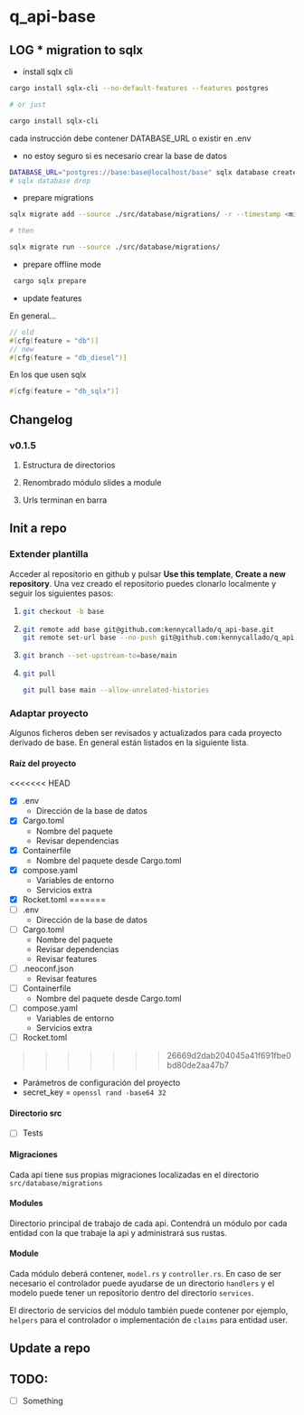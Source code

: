 # q_api-base

## LOG * migration to sqlx

- install sqlx cli
``` bash
cargo install sqlx-cli --no-default-features --features postgres

# or just

cargo install sqlx-cli 
```

cada instrucción debe contener DATABASE_URL o existir en .env

- no estoy seguro si es necesario crear la base de datos
``` bash
DATABASE_URL="postgres://base:base@localhost/base" sqlx database create
# sqlx database drop
```

- prepare migrations
``` bash
sqlx migrate add --source ./src/database/migrations/ -r --timestamp <migration_name>

# then

sqlx migrate run --source ./src/database/migrations/
```

- prepare offline mode
``` bash
 cargo sqlx prepare
```

- update features

En general...
``` rust
// old
#[cfg(feature = "db")]
// new
#[cfg(feature = "db_diesel")]
```
En los que usen sqlx
``` rust
#[cfg(feature = "db_sqlx")]
```

## Changelog

### v0.1.5

1. Estructura de directorios

1. Renombrado módulo slides a module

1. Urls terminan en barra

## Init a repo

### Extender plantilla

Acceder al repositorio en github y pulsar **Use this template**, **Create a new repository**. Una vez creado el repositorio puedes clonarlo localmente y seguir los siguientes pasos:

1. 
   ``` bash
   git checkout -b base
   ```
1. 
   ``` bash
   git remote add base git@github.com:kennycallado/q_api-base.git
   git remote set-url base --no-push git@github.com:kennycallado/q_api-base.git
   ```
1. 
   ``` bash
   git branch --set-upstream-to=base/main
   ```
1. 
   ``` bash
   git pull
   ```

   ``` bash
   git pull base main --allow-unrelated-histories
   ```

<!-- quizá mejor si no mantiene la rama
1. 
   ``` bash
   git checkout main
   ```
1. 
   ``` bash
   git push origin base
   ```
-->

### Adaptar proyecto

Algunos ficheros deben ser revisados y actualizados para cada proyecto derivado de base. En general están listados en la siguiente lista.

#### Raíz del proyecto

<<<<<<< HEAD
- [X] .env
  - Dirección de la base de datos
- [X] Cargo.toml
  - Nombre del paquete
  - Revisar dependencias
- [X] Containerfile
  - Nombre del paquete desde Cargo.toml
- [X] compose.yaml
  - Variables de entorno
  - Servicios extra
- [X] Rocket.toml
=======
- [ ] .env
  - Dirección de la base de datos
- [ ] Cargo.toml
  - Nombre del paquete
  - Revisar dependencias
  - Revisar features
- [ ] .neoconf.json
  - Revisar features
- [ ] Containerfile
  - Nombre del paquete desde Cargo.toml
- [ ] compose.yaml
  - Variables de entorno
  - Servicios extra
- [ ] Rocket.toml
>>>>>>> 26669d2dab204045a41f691fbe0bd80de2aa47b7
  - Parámetros de configuración del proyecto
  - secret_key = `openssl rand -base64 32`

#### Directorio src

- [ ] Tests

#### Migraciones

Cada api tiene sus propias migraciones localizadas en el directorio `src/database/migrations`

#### Modules

Directorio principal de trabajo de cada api. Contendrá un módulo por cada entidad con la que trabaje la api y administrará sus rustas.

#### Module

Cada módulo deberá contener, `model.rs` y `controller.rs`. En caso de ser necesario el controlador puede ayudarse de un directorio `handlers` y el modelo puede tener un repositorio dentro del directorio `services`.

El directorio de servicios del módulo también puede contener por ejemplo, `helpers` para el controlador o implementación de `claims` para entidad user.

## Update a repo


## TODO:

- [ ] Something
